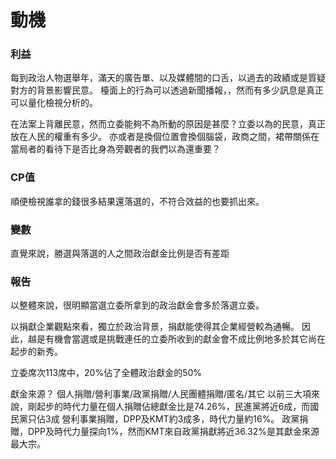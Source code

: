 # 動機

### 利益
每到政治人物選舉年，滿天的廣告單、以及媒體間的口舌，以過去的政績或是質疑對方的背景影響民意。
檯面上的行為可以透過新聞播報，，然而有多少訊息是真正可以量化檢視分析的。

在法案上背離民意，然而立委能夠不為所動的原因是甚麼？立委以為的民意，真正放在人民的權重有多少。
亦或者是換個位置會換個腦袋，政商之間，裙帶關係在當局者的看待下是否比身為旁觀者的我們以為還重要？

### CP值
順便檢視誰拿的錢很多結果還落選的，不符合效益的也要抓出來。

### 變數
直覺來說，勝選與落選的人之間政治獻金比例是否有差距

### 報告
以整體來說，很明顯當選立委所拿到的政治獻金會多於落選立委。

以捐獻企業觀點來看，獨立於政治背景，捐獻能使得其企業經營較為通暢。
因此，越是有機會當選或是挑戰連任的立委所收到的獻金會不成比例地多於其它尚在起步的新秀。

立委席次113席中，20%佔了全體政治獻金的50%

獻金來源？
個人捐贈/營利事業/政黨捐贈/人民團體捐贈/匿名/其它
以前三大項來說，剛起步的時代力量在個人捐贈佔總獻金比是74.26%，民進黨將近6成，而國民黨只佔3成
營利事業捐贈，DPP及KMT約3成多，時代力量約16%。
政黨捐贈，DPP及時代力量探向1%，然而KMT來自政黨捐獻將近36.32%是其獻金來源最大宗。
